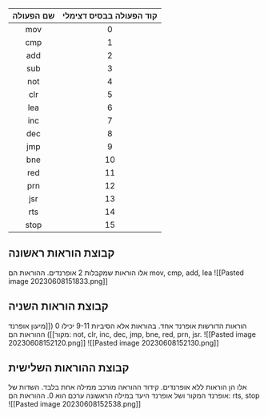 | שם הפעולה | קוד הפעולה בבסיס דצימלי |
|:-----:|:-----:|
|mov| 0|
| cmp | 1|
| add | 2|
|sub| 3|
|not|4|
|clr|5|
|lea|6|
|inc|7|
|dec|8|
|jmp|9|
|bne|10|
|red|11|
|prn|12|
|jsr|13|
|rts|14|
|stop|15| 

## קבוצת הוראות ראשונה 
אלו הוראות שמקבלות 2 אופרנדים. ההוראות הם mov, cmp, add, lea
![[Pasted image 20230608151833.png]]
## קבוצת הוראות השניה
הוראות הדורשות אופרנד אחד. בהוראות אלא הסיביות 9-11 יכילו 0 ([[מיעון אופרנד מקור]]) 
ההוראות הם: not, clr, inc, dec, jmp, bne, red, prn, jsr.
![[Pasted image 20230608152120.png]]
![[Pasted image 20230608152130.png]]

## קבוצת ההוראות השלישית
אלו הן הוראות ללא אופרנדים. קידוד ההוראה מורכב ממילה אחת בלבד. השדות של אופרנד המקור ושל אופרנד היעד במילה הראשונה ערכם הוא 0.
ההוראות הם: rts, stop
![[Pasted image 20230608152538.png]]
